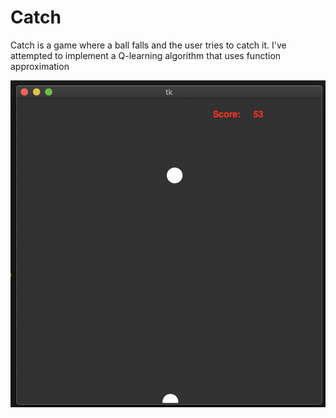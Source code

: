 # Catch

Catch is a game where a ball falls and the user tries to catch it.
I've attempted to implement a Q-learning algorithm that uses function approximation 

![Game play picutre](https://github.com/ChristopherSWest/reinforcement_learning_practice/blob/develop/Catch/Catch.png)
